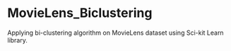 # MovieLens_Biclustering

Applying bi-clustering algorithm on MovieLens dataset using Sci-kit Learn library.
